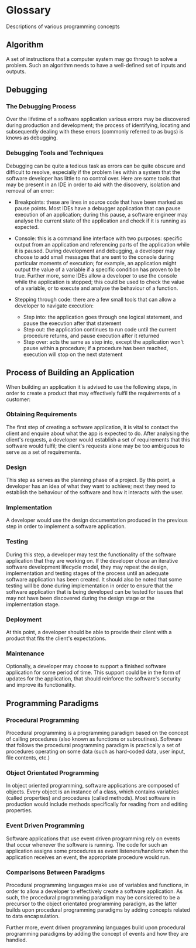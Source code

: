 # Glossary

Descriptions of various programming concepts

## Algorithm

A set of instructions that a computer system may go through to solve a problem. Such an algorithm needs to have a well-defined set of inputs and outputs. 

## Debugging

### The Debugging Process

Over the lifetime of a software application various errors may be discovered during production and development; the process of identifying, locating and subsequently dealing with these errors (commonly referred to as bugs) is knows as debugging.

### Debugging Tools and Techniques

Debugging can be quite a tedious task as errors can be quite obscure and difficult to resolve, especially if the problem lies within a system that the software developer has little to no control over. Here are some tools that may be present in an IDE in order to aid with the discovery, isolation and removal of an error:

- Breakpoints: these are lines in source code that have been marked as pause points. Most IDEs have a debugger application that can pause execution of an application; during this pause, a software engineer may analyse the current state of the application and check if it is running as expected. 

- Console: this is a command line interface with two purposes: specific output from an application and referencing parts of the application while it is paused. During development and debugging, a developer may choose to add small messages that are sent to the console during particular moments of execution; for example, an application might output the value of a variable if a specific condition has proven to be true. Further more, some IDEs allow a developer to use the console while the application is stopped; this could be used to check the value of a variable, or to execute and analyse the behaviour of a function.

- Stepping through code: there are a few small tools that can allow a developer to navigate execution:
  - Step into: the application goes through one logical statement, and pause the execution after that statement
  - Step out: the application continues to run code until the current procedure returns, and pause execution after it returned
  - Step over: acts the same as step into, except the application won't pause within a procedure; if a procedure has been reached, execution will stop on the next statement

## Process of Building an Application

When building an application it is advised to use the following steps, in order to create a product that may effectively fulfil the requirements of a customer:

### Obtaining Requirements

The first step of creating a software application, it is vital to contact the client and enquire about what the app is expected to do. After analysing the client's requests, a developer would establish a set of requirements that this software would fulfil; the client's requests alone may be too ambiguous to serve as a set of requirements.

### Design

This step as serves as the planning phase of a project. By this point, a developer has an idea of what they want to achieve; next they need to establish the behaviour of the software and how it interacts with the user.

### Implementation

A developer would use the design documentation produced in the previous step in order to implement a software application. 

### Testing

During this step, a developer may test the functionality of the software application that they are working on. If the developer chose an iterative software development lifecycle model, they may repeat the design, implementation and testing stages of the process until an adequate software application has been created. It should also be noted that some testing will be done during implementation in order to ensure that the software application that is being developed can be tested for issues that may not have been discovered during the design stage or the implementation stage.

### Deployment

At this point, a developer should be able to provide their client with a product that fits the client's expectations.

### Maintenance

Optionally, a developer may choose to support a finished software application for some period of time. This support could be in the form of updates for the application, that should reinforce the software's security and improve its functionality. 

## Programming Paradigms

### Procedural Programming

Procedural programming is a programming paradigm based on the concept of calling procedures (also known as functions or subroutines). Software that follows the procedural programming paradigm is practically a set of procedures operating on some data (such as hard-coded data, user input, file contents, etc.) 

### Object Orientated Programming

In object oriented programming, software applications are composed of objects. Every object is an instance of a class, which contains variables (called properties) and procedures (called methods). Most software in production would include methods specifically for reading from and editing properties. 

### Event Driven Programming

Software applications that use event driven programming rely on events that occur whenever the software is running. The code for such an application assigns some procedures as event listeners/handlers: when the application receives an event, the appropriate procedure would run.

### Comparisons Between Paradigms

Procedural programming languages make use of variables and functions, in order to allow a developer to effectively create a software application. As such, the procedural programming paradigm may be considered to be a precursor to the object orientated programming paradigm, as the latter builds upon procedural programming paradigms by adding concepts related to data encapsulation.

Further more, event driven programming languages build upon procedural programming paradigms by adding the concept of events and how they are handled. 
